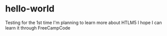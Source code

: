 # hello-world
Testing for the 1st time
I'm planning to learn more about HTLM5
I hope I can learn it through FreeCampCode
